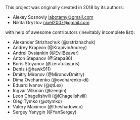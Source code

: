 This project was originally created in 2018 by its authors:

* Alexey Sosnoviy <labotamy@gmail.com>
* Nikita Gryzlov <nixel2007@gmail.com>

with help of awesome contributors (inevitably incomplete list):

* Alexander Strizhachuk (@astrizhachuk)
* Andrey Krapivin (@KrapivinAndrey)
* Andrei Ovsiankin (@EvilBeaver)
* Anton Stepanov (@Stepa86)
* Boris Stoyanov (@zeratulayuris)
* Denis (@hawk911)
* Dmitry Mironov (@MironovDmitry)
* Dima Ovcharenko (@ovcharenko-di)
* Eduard Ivanov (@qtLex)
* Ingvar Vilkman (@zeegin)
* Leon Chagelishvili (@lChagelishvili)
* Oleg Tymko (@otymko)
* Valery Maximov (@theshadowco)
* Sergey Yanygin (@YanSergey)
